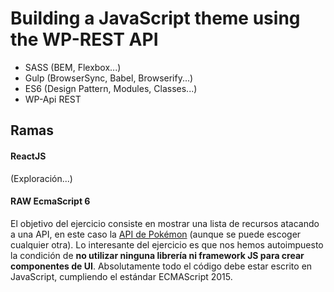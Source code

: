 # Building a JavaScript theme using the WP-REST API

- SASS (BEM, Flexbox...)
- Gulp (BrowserSync, Babel, Browserify...)
- ES6 (Design Pattern, Modules, Classes...)
- WP-Api REST

## Ramas

#### ReactJS
(Exploración...)

#### RAW EcmaScript 6
El objetivo del ejercicio consiste en mostrar una lista de recursos atacando a una API, en este caso la [API de Pokémon](http://pokeapi.co/) (aunque se puede escoger cualquier otra). Lo interesante del ejercicio es que nos hemos autoimpuesto la condición de **no utilizar ninguna librería ni framework JS para crear componentes de UI**. Absolutamente todo el código debe estar escrito en JavaScript, cumpliendo el estándar ECMAScript 2015.
